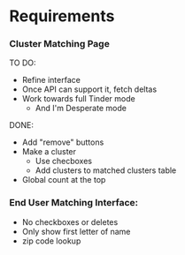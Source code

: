 # Requirements
### Cluster Matching Page
TO DO:
* Refine interface
* Once API can support it, fetch deltas
* Work towards full Tinder mode
  * And I'm Desperate mode

DONE:
* Add "remove" buttons
* Make a cluster
  * Use checboxes
  * Add clusters to matched clusters table
* Global count at the top

### End User Matching Interface:
* No checkboxes or deletes
* Only show first letter of name
* zip code lookup

